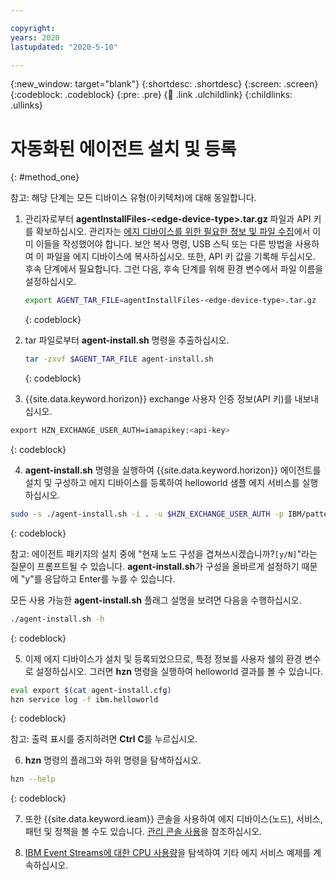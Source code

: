 ```yaml
---

copyright:
years: 2020
lastupdated: "2020-5-10"

---
```


{:new_window: target="blank"}
{:shortdesc: .shortdesc}
{:screen: .screen}
{:codeblock: .codeblock}
{:pre: .pre}
{:child: .link .ulchildlink}
{:childlinks: .ullinks}

# 자동화된 에이전트 설치 및 등록
{: #method_one}

참고: 해당 단계는 모든 디바이스 유형(아키텍처)에 대해 동일합니다.

1. 관리자로부터 **agentInstallFiles-&lt;edge-device-type&gt;.tar.gz** 파일과 API 키를 확보하십시오. 관리자는 [에지 디바이스를 위한 필요한 정보 및 파일 수집](../../hub/gather_files.md#prereq_horizon)에서 이미 이들을 작성했어야 합니다. 보안 복사 명령, USB 스틱 또는 다른 방법을 사용하여 이 파일을 에지 디바이스에 복사하십시오. 또한, API 키 값을 기록해 두십시오. 후속 단계에서 필요합니다. 그런 다음, 후속 단계를 위해 환경 변수에서 파일 이름을 설정하십시오.

   ```bash
   export AGENT_TAR_FILE=agentInstallFiles-<edge-device-type>.tar.gz
   ```
   {: codeblock}

2. tar 파일로부터 **agent-install.sh** 명령을 추출하십시오.

   ```bash
   tar -zxvf $AGENT_TAR_FILE agent-install.sh
   ```
   {: codeblock}

3. {{site.data.keyword.horizon}} exchange 사용자 인증 정보(API 키)를 내보내십시오.

  ```bash
  export HZN_EXCHANGE_USER_AUTH=iamapikey:<api-key>
  ```
  {: codeblock}

4. **agent-install.sh** 명령을 실행하여 {{site.data.keyword.horizon}} 에이전트를 설치 및 구성하고 에지 디바이스를 등록하여 helloworld 샘플 에지 서비스를 실행하십시오.

  ```bash
  sudo -s ./agent-install.sh -i . -u $HZN_EXCHANGE_USER_AUTH -p IBM/pattern-ibm.helloworld -w ibm.helloworld -o IBM -z $AGENT_TAR_FILE
  ```
  {: codeblock}

  참고: 에이전트 패키지의 설치 중에 "현재 노드 구성을 겹쳐쓰시겠습니까?`[y/N]`"라는 질문이 프롬프트될 수 있습니다. **agent-install.sh**가 구성을 올바르게 설정하기 때문에 "y"를 응답하고 Enter를 누를 수 있습니다.

  모든 사용 가능한 **agent-install.sh** 플래그 설명을 보려면 다음을 수행하십시오.

  ```bash
  ./agent-install.sh -h
  ```
  {: codeblock}

5. 이제 에지 디바이스가 설치 및 등록되었으므로, 특정 정보를 사용자 쉘의 환경 변수로 설정하십시오. 그러면 **hzn** 명령을 실행하여 helloworld 결과를 볼 수 있습니다.

  ```bash
  eval export $(cat agent-install.cfg)
  hzn service log -f ibm.helloworld
  ```
  {: codeblock}
  
  참고: 출력 표시를 중지하려면 **Ctrl** **C**를 누르십시오.

6. **hzn** 명령의 플래그와 하위 명령을 탐색하십시오.

  ```bash
  hzn --help
  ```
  {: codeblock}

7. 또한 {{site.data.keyword.ieam}} 콘솔을 사용하여 에지 디바이스(노드), 서비스, 패턴 및 정책을 볼 수도 있습니다. [관리 콘솔 사용](../getting_started/accessing_ui.md)을 참조하십시오.

8. [IBM Event Streams에 대한 CPU 사용량](cpu_load_example.md)을 탐색하여 기타 에지 서비스 예제를 계속하십시오.
